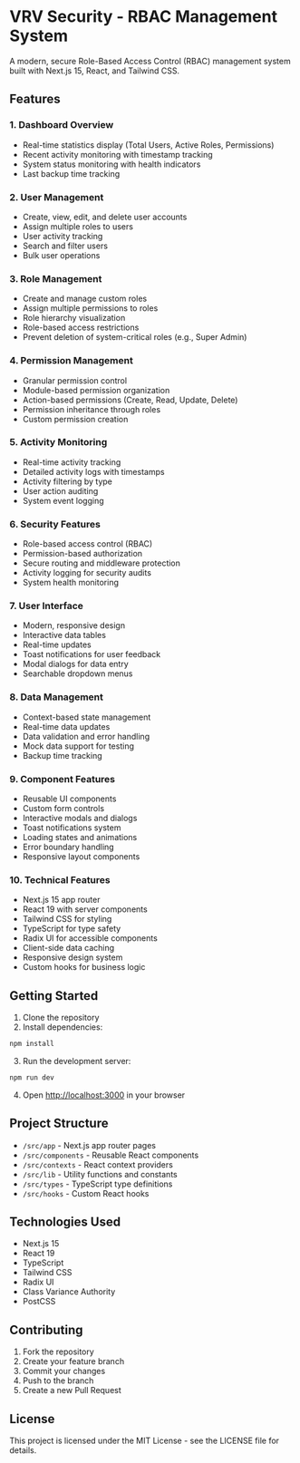 # VRV Security - RBAC Management System

A modern, secure Role-Based Access Control (RBAC) management system built with Next.js 15, React, and Tailwind CSS.

## Features

### 1. Dashboard Overview
- Real-time statistics display (Total Users, Active Roles, Permissions)
- Recent activity monitoring with timestamp tracking
- System status monitoring with health indicators
- Last backup time tracking

### 2. User Management
- Create, view, edit, and delete user accounts
- Assign multiple roles to users
- User activity tracking
- Search and filter users
- Bulk user operations

### 3. Role Management
- Create and manage custom roles
- Assign multiple permissions to roles
- Role hierarchy visualization
- Role-based access restrictions
- Prevent deletion of system-critical roles (e.g., Super Admin)

### 4. Permission Management
- Granular permission control
- Module-based permission organization
- Action-based permissions (Create, Read, Update, Delete)
- Permission inheritance through roles
- Custom permission creation

### 5. Activity Monitoring
- Real-time activity tracking
- Detailed activity logs with timestamps
- Activity filtering by type
- User action auditing
- System event logging

### 6. Security Features
- Role-based access control (RBAC)
- Permission-based authorization
- Secure routing and middleware protection
- Activity logging for security audits
- System health monitoring

### 7. User Interface
- Modern, responsive design
- Interactive data tables
- Real-time updates
- Toast notifications for user feedback
- Modal dialogs for data entry
- Searchable dropdown menus

### 8. Data Management
- Context-based state management
- Real-time data updates
- Data validation and error handling
- Mock data support for testing
- Backup time tracking

### 9. Component Features
- Reusable UI components
- Custom form controls
- Interactive modals and dialogs
- Toast notifications system
- Loading states and animations
- Error boundary handling
- Responsive layout components

### 10. Technical Features
- Next.js 15 app router
- React 19 with server components
- Tailwind CSS for styling
- TypeScript for type safety
- Radix UI for accessible components
- Client-side data caching
- Responsive design system
- Custom hooks for business logic

## Getting Started

1. Clone the repository
2. Install dependencies:
```bash
npm install
```

3. Run the development server:
```bash
npm run dev
```

4. Open [http://localhost:3000](http://localhost:3000) in your browser

## Project Structure

- `/src/app` - Next.js app router pages
- `/src/components` - Reusable React components
- `/src/contexts` - React context providers
- `/src/lib` - Utility functions and constants
- `/src/types` - TypeScript type definitions
- `/src/hooks` - Custom React hooks

## Technologies Used

- Next.js 15
- React 19
- TypeScript
- Tailwind CSS
- Radix UI
- Class Variance Authority
- PostCSS

## Contributing

1. Fork the repository
2. Create your feature branch
3. Commit your changes
4. Push to the branch
5. Create a new Pull Request

## License

This project is licensed under the MIT License - see the LICENSE file for details.
